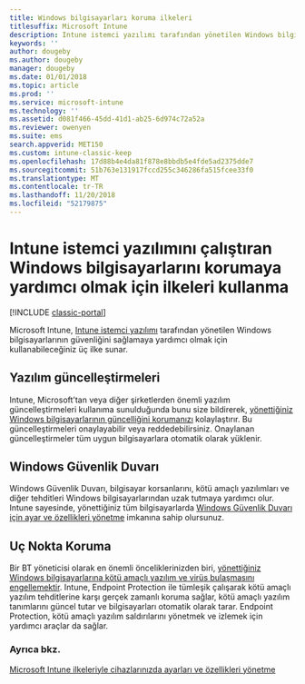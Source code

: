 ```yaml
---
title: Windows bilgisayarları koruma ilkeleri
titlesuffix: Microsoft Intune
description: Intune istemci yazılımı tarafından yönetilen Windows bilgisayarlarının güvenliğini sağlamaya yardımcı olmak için bu ilkeleri kullanın.
keywords: ''
author: dougeby
ms.author: dougeby
manager: dougeby
ms.date: 01/01/2018
ms.topic: article
ms.prod: ''
ms.service: microsoft-intune
ms.technology: ''
ms.assetid: d081f466-45dd-41d1-ab25-6d974c72a52a
ms.reviewer: owenyen
ms.suite: ems
search.appverid: MET150
ms.custom: intune-classic-keep
ms.openlocfilehash: 17d88b4e4da81f878e8bbdb5e4fde5ad2375dde7
ms.sourcegitcommit: 51b763e131917fccd255c346286fa515fcee33f0
ms.translationtype: MT
ms.contentlocale: tr-TR
ms.lasthandoff: 11/20/2018
ms.locfileid: "52179875"
---
```

# <a name="use-policies-to-help-protect-windows-pcs-that-run-the-intune-client-software"></a>Intune istemci yazılımını çalıştıran Windows bilgisayarlarını korumaya yardımcı olmak için ilkeleri kullanma

[!INCLUDE [classic-portal](includes/classic-portal.md)]

Microsoft Intune, [Intune istemci yazılımı](manage-windows-pcs-with-microsoft-intune.md) tarafından yönetilen Windows bilgisayarlarının güvenliğini sağlamaya yardımcı olmak için kullanabileceğiniz üç ilke sunar.


## <a name="software-updates"></a>Yazılım güncelleştirmeleri

Intune, Microsoft’tan veya diğer şirketlerden önemli yazılım güncelleştirmeleri kullanıma sunulduğunda bunu size bildirerek, [yönettiğiniz Windows bilgisayarlarının güncelliğini korumanızı](keep-windows-pcs-up-to-date-with-software-updates-in-microsoft-intune.md) kolaylaştırır. Bu güncelleştirmeleri onaylayabilir veya reddedebilirsiniz. Onaylanan güncelleştirmeler tüm uygun bilgisayarlara otomatik olarak yüklenir.

## <a name="windows-firewall"></a>Windows Güvenlik Duvarı

Windows Güvenlik Duvarı, bilgisayar korsanlarını, kötü amaçlı yazılımları ve diğer tehditleri Windows bilgisayarlarından uzak tutmaya yardımcı olur. Intune sayesinde, yönettiğiniz tüm bilgisayarlarda [Windows Güvenlik Duvarı için ayar ve özellikleri yönetme](help-protect-windows-pcs-using-windows-firewall-policies-in-microsoft-intune.md) imkanına sahip olursunuz.

## <a name="endpoint-protection"></a>Uç Nokta Koruma

Bir BT yöneticisi olarak en önemli önceliklerinizden biri, [yönettiğiniz Windows bilgisayarlarına kötü amaçlı yazılım ve virüs bulaşmasını engellemektir](help-secure-windows-pcs-with-endpoint-protection-for-microsoft-intune.md). Intune, Endpoint Protection ile tümleşik çalışarak kötü amaçlı yazılım tehditlerine karşı gerçek zamanlı koruma sağlar, kötü amaçlı yazılım tanımlarını güncel tutar ve bilgisayarları otomatik olarak tarar. Endpoint Protection, kötü amaçlı yazılım saldırılarını yönetmek ve izlemek için yardımcı araçlar da sağlar.



### <a name="see-also"></a>Ayrıca bkz.
[Microsoft Intune ilkeleriyle cihazlarınızda ayarları ve özellikleri yönetme](manage-settings-and-features-on-your-devices-with-microsoft-intune-policies.md)
